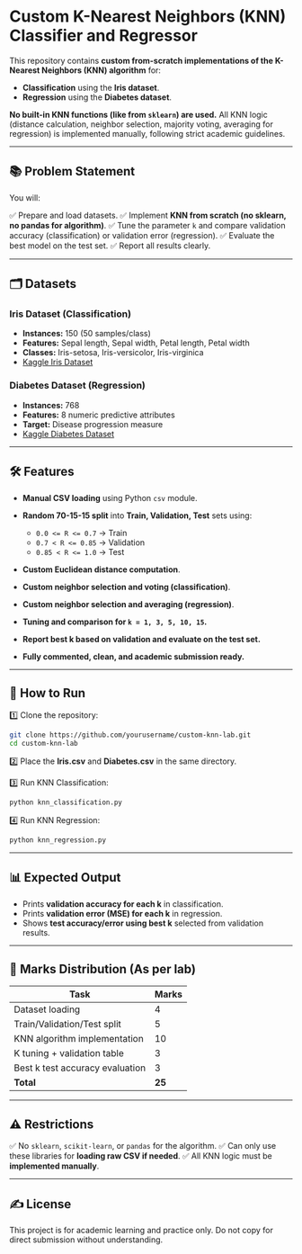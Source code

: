# Custom K-Nearest Neighbors (KNN) Classifier and Regressor

This repository contains **custom from-scratch implementations of the K-Nearest Neighbors (KNN) algorithm** for:

* **Classification** using the **Iris dataset**.
* **Regression** using the **Diabetes dataset**.

**No built-in KNN functions (like from `sklearn`) are used.** All KNN logic (distance calculation, neighbor selection, majority voting, averaging for regression) is implemented manually, following strict academic guidelines.

---

## 📚 Problem Statement

You will:

✅ Prepare and load datasets.
✅ Implement **KNN from scratch (no sklearn, no pandas for algorithm)**.
✅ Tune the parameter `k` and compare validation accuracy (classification) or validation error (regression).
✅ Evaluate the best model on the test set.
✅ Report all results clearly.

---

## 🗂️ Datasets

### Iris Dataset (Classification)

* **Instances:** 150 (50 samples/class)
* **Features:** Sepal length, Sepal width, Petal length, Petal width
* **Classes:** Iris-setosa, Iris-versicolor, Iris-virginica
* [Kaggle Iris Dataset](https://www.kaggle.com/datasets/arshid/iris-flower-dataset)

### Diabetes Dataset (Regression)

* **Instances:** 768
* **Features:** 8 numeric predictive attributes
* **Target:** Disease progression measure
* [Kaggle Diabetes Dataset](https://www.kaggle.com/datasets/akshaydattatraykhare/diabetes-dataset)

---

## 🛠️ Features

* **Manual CSV loading** using Python `csv` module.
* **Random 70-15-15 split** into **Train, Validation, Test** sets using:

  * `0.0 <= R <= 0.7` → Train
  * `0.7 < R <= 0.85` → Validation
  * `0.85 < R <= 1.0` → Test
* **Custom Euclidean distance computation**.
* **Custom neighbor selection and voting (classification)**.
* **Custom neighbor selection and averaging (regression)**.
* **Tuning and comparison for `k = 1, 3, 5, 10, 15`.**
* **Report best k based on validation and evaluate on the test set.**
* **Fully commented, clean, and academic submission ready.**

---

## 🚀 How to Run

1️⃣ Clone the repository:

```bash
git clone https://github.com/yourusername/custom-knn-lab.git
cd custom-knn-lab
```

2️⃣ Place the **Iris.csv** and **Diabetes.csv** in the same directory.

3️⃣ Run KNN Classification:

```bash
python knn_classification.py
```

4️⃣ Run KNN Regression:

```bash
python knn_regression.py
```

---

## 📊 Expected Output

* Prints **validation accuracy for each k** in classification.
* Prints **validation error (MSE) for each k** in regression.
* Shows **test accuracy/error using best k** selected from validation results.

---

## 📝 Marks Distribution (As per lab)

| Task                            | Marks  |
| ------------------------------- | ------ |
| Dataset loading                 | 4      |
| Train/Validation/Test split     | 5      |
| KNN algorithm implementation    | 10     |
| K tuning + validation table     | 3      |
| Best k test accuracy evaluation | 3      |
| **Total**                       | **25** |

---

## ⚠️ Restrictions

✅ No `sklearn`, `scikit-learn`, or `pandas` for the algorithm.
✅ Can only use these libraries for **loading raw CSV if needed**.
✅ All KNN logic must be **implemented manually**.

---

## ✍️ License

This project is for academic learning and practice only. Do not copy for direct submission without understanding.
